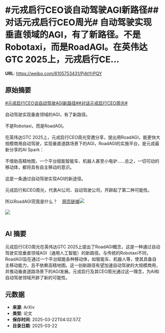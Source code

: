 # #元戎启行CEO谈自动驾驶AGI新路径##对话元戎启行CEO周光# 自动驾驶实现垂直领域的AGI，有了新路径。不是Robotaxi，而是RoadAGI。在英伟达GTC 2025上，元戎启行CE...

**URL**: https://weibo.com/6105753431/PjAtYrPQY

## 原始摘要

<a href="https://m.weibo.cn/search?containerid=231522type%3D1%26t%3D10%26q%3D%23%E5%85%83%E6%88%8E%E5%90%AF%E8%A1%8CCEO%E8%B0%88%E8%87%AA%E5%8A%A8%E9%A9%BE%E9%A9%B6AGI%E6%96%B0%E8%B7%AF%E5%BE%84%23&amp;extparam=%23%E5%85%83%E6%88%8E%E5%90%AF%E8%A1%8CCEO%E8%B0%88%E8%87%AA%E5%8A%A8%E9%A9%BE%E9%A9%B6AGI%E6%96%B0%E8%B7%AF%E5%BE%84%23" data-hide=""><span class="surl-text">#元戎启行CEO谈自动驾驶AGI新路径#</span></a><a href="https://m.weibo.cn/search?containerid=231522type%3D1%26t%3D10%26q%3D%23%E5%AF%B9%E8%AF%9D%E5%85%83%E6%88%8E%E5%90%AF%E8%A1%8CCEO%E5%91%A8%E5%85%89%23&amp;extparam=%23%E5%AF%B9%E8%AF%9D%E5%85%83%E6%88%8E%E5%90%AF%E8%A1%8CCEO%E5%91%A8%E5%85%89%23" data-hide=""><span class="surl-text">#对话元戎启行CEO周光#</span></a> <br><br>自动驾驶实现垂直领域的AGI，有了新路径。<br><br>不是Robotaxi，而是RoadAGI。<br><br>在英伟达GTC 2025上，元戎启行CEO周光受邀分享，提出用RoadAGI，能更快大规模商用自动驾驶，实现垂直道路场景下的AGI，RoadAGI的实施平台，是元戎最新分享的AI Spark：<br><br>不借助高精地图，一个平台赋能智能车、机器人甚至小电驴……总之，一切可动的移动体，都将具有自主移动的意识。<br><br>这是一条通过自动驾驶实现AGI的新途径。<br><br>元戎启行和CEO周光，代表AI公司、自动驾驶公司，开辟起了第二种可能性。<br><br>所以RoadAGI究竟是什么？<a href="https://weibo.cn/sinaurl?u=https%3A%2F%2Fmp.weixin.qq.com%2Fs%2FkrR9dqehKS8IRB6aNZNByg" data-hide=""><span class="url-icon"><img style="width: 1rem;height: 1rem" src="https://h5.sinaimg.cn/upload/2015/09/25/3/timeline_card_small_web_default.png" referrerpolicy="no-referrer"></span><span class="surl-text">网页链接</span></a><img style="" src="https://tvax2.sinaimg.cn/large/006Fd7o3ly1hzoponjb26j30ms0cwagc.jpg" referrerpolicy="no-referrer"><br><br><img style="" src="https://tvax3.sinaimg.cn/large/006Fd7o3ly1hzopons8o3j30u00gp154.jpg" referrerpolicy="no-referrer"><br><br>

## AI 摘要

元戎启行CEO周光在英伟达GTC 2025上提出了RoadAGI概念，这是一种通过自动驾驶实现垂直领域AGI（通用人工智能）的新路径。与传统的Robotaxi不同，RoadAGI旨在通过一个平台赋能各种移动体，如智能车、机器人等，使其具备自主移动能力，且不依赖高精地图。这一创新路径有望加速自动驾驶的大规模商用，并推动垂直道路场景下的AGI发展。元戎启行及其CEO周光通过这一理念，为AI和自动驾驶领域开辟了新的可能性。

## 元数据

- **来源**: ArXiv
- **类型**: 论文
- **保存时间**: 2025-03-22T04:02:57Z
- **目录日期**: 2025-03-22
